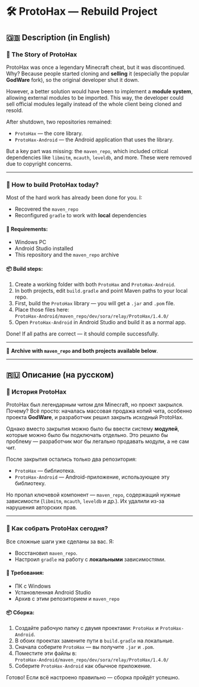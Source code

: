 # 🛠️ ProtoHax — Rebuild Project

## 🇬🇧 Description (in English)

### 📖 The Story of ProtoHax

ProtoHax was once a legendary Minecraft cheat, but it was discontinued. Why? Because people started cloning and **selling** it (especially the popular **GodWare** fork), so the original developer shut it down.

However, a better solution would have been to implement a **module system**, allowing external modules to be imported. This way, the developer could sell official modules legally instead of the whole client being cloned and resold.

After shutdown, two repositories remained:
- `ProtoHax` — the core library.
- `ProtoHax-Android` — the Android application that uses the library.

But a key part was missing: the `maven_repo`, which included critical dependencies like `libmitm`, `mcauth`, `leveldb`, and more. These were removed due to copyright concerns.

---

### 🧩 How to build ProtoHax today?

Most of the hard work has already been done for you. I:
- Recovered the `maven_repo`
- Reconfigured `gradle` to work with **local** dependencies

#### 🔧 Requirements:
- Windows PC
- Android Studio installed
- This repository and the `maven_repo` archive

#### 📦 Build steps:
1. Create a working folder with both `ProtoHax` and `ProtoHax-Android`.
2. In both projects, edit `build.gradle` and point Maven paths to your local repo.
3. First, build the `ProtoHax` library — you will get a `.jar` and `.pom` file.
4. Place those files here:  
   `ProtoHax-Android/maven_repo/dev/sora/relay/ProtoHax/1.4.0/`
5. Open `ProtoHax-Android` in Android Studio and build it as a normal app.

Done! If all paths are correct — it should compile successfully.

---

📁 **Archive with `maven_repo` and both projects available below**.

---

## 🇷🇺 Описание (на русском)

### 📖 История ProtoHax

ProtoHax был легендарным читом для Minecraft, но проект закрылся. Почему? Всё просто: началась массовая продажа копий чита, особенно проекта **GodWare**, и разработчик решил закрыть исходный ProtoHax.

Однако вместо закрытия можно было бы ввести систему **модулей**, которые можно было бы подключать отдельно. Это решило бы проблему — разработчик мог бы легально продавать модули, а не сам чит.

После закрытия остались только два репозитория:
- `ProtoHax` — библиотека.
- `ProtoHax-Android` — Android-приложение, использующее эту библиотеку.

Но пропал ключевой компонент — `maven_repo`, содержащий нужные зависимости (`libmitm`, `mcauth`, `leveldb` и др.). Их удалили из-за нарушения авторских прав.

---

### 🧩 Как собрать ProtoHax сегодня?

Все сложные шаги уже сделаны за вас. Я:
- Восстановил `maven_repo`.
- Настроил `gradle` на работу с **локальными** зависимостями.

#### 🔧 Требования:
- ПК с Windows
- Установленная Android Studio
- Архив с этим репозиторием и `maven_repo`

#### 📦 Сборка:
1. Создайте рабочую папку с двумя проектами: `ProtoHax` и `ProtoHax-Android`.
2. В обоих проектах замените пути в `build.gradle` на локальные.
3. Сначала соберите `ProtoHax` — вы получите `.jar` и `.pom`.
4. Поместите эти файлы в:  
   `ProtoHax-Android/maven_repo/dev/sora/relay/ProtoHax/1.4.0/`
5. Соберите `ProtoHax-Android` как обычное приложение.

Готово! Если всё настроено правильно — сборка пройдёт успешно.

